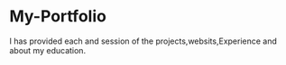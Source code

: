 # My-Portfolio
I has provided each and session of the projects,websits,Experience and about my education.
